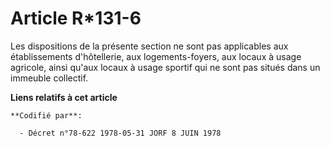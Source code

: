 # Article R*131-6

Les dispositions de la présente section ne sont pas applicables aux établissements d'hôtellerie, aux logements-foyers, aux
locaux à usage agricole, ainsi qu'aux locaux à usage sportif qui ne sont pas situés dans un immeuble collectif.

**Liens relatifs à cet article**

	**Codifié par**:

	  - Décret n°78-622 1978-05-31 JORF 8 JUIN 1978
